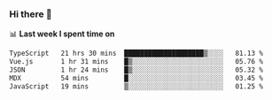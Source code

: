 ### Hi there 👋

<!--
**DBvc/DBvc** is a ✨ _special_ ✨ repository because its `README.md` (this file) appears on your GitHub profile.

Here are some ideas to get you started:

- 🔭 I’m currently working on ...
- 🌱 I’m currently learning ...
- 👯 I’m looking to collaborate on ...
- 🤔 I’m looking for help with ...
- 💬 Ask me about ...
- 📫 How to reach me: ...
- 😄 Pronouns: ...
- ⚡ Fun fact: ...
-->

📊 **Last week I spent time on**
<!--START_SECTION:waka-->

```txt
TypeScript   21 hrs 30 mins  ████████████████████▒░░░░   81.13 %
Vue.js       1 hr 31 mins    █▒░░░░░░░░░░░░░░░░░░░░░░░   05.76 %
JSON         1 hr 24 mins    █▒░░░░░░░░░░░░░░░░░░░░░░░   05.32 %
MDX          54 mins         █░░░░░░░░░░░░░░░░░░░░░░░░   03.45 %
JavaScript   19 mins         ▒░░░░░░░░░░░░░░░░░░░░░░░░   01.25 %
```

<!--END_SECTION:waka-->
